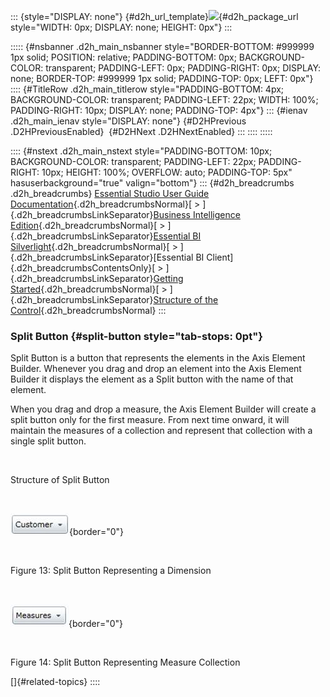 ::: {style="DISPLAY: none"}
[](ms-xhelp:///?Id=d2h_url_template){#d2h_url_template}![](!package_url!){#d2h_package_url style="WIDTH: 0px; DISPLAY: none; HEIGHT: 0px"}
:::

::::: {#nsbanner .d2h_main_nsbanner style="BORDER-BOTTOM: #999999 1px solid; POSITION: relative; PADDING-BOTTOM: 0px; BACKGROUND-COLOR: transparent; PADDING-LEFT: 0px; PADDING-RIGHT: 0px; DISPLAY: none; BORDER-TOP: #999999 1px solid; PADDING-TOP: 0px; LEFT: 0px"}
:::: {#TitleRow .d2h_main_titlerow style="PADDING-BOTTOM: 4px; BACKGROUND-COLOR: transparent; PADDING-LEFT: 22px; WIDTH: 100%; PADDING-RIGHT: 10px; DISPLAY: none; PADDING-TOP: 4px"}
::: {#ienav .d2h_main_ienav style="DISPLAY: none"}
[](ms-xhelp:///?Id=38dda546-7862-4631-9f03-fe6f99a883cf){#D2HPrevious .D2HPreviousEnabled}  [](ms-xhelp:///?Id=944dba51-64af-4116-b541-2522f346424d){#D2HNext .D2HNextEnabled}
:::
::::
:::::

:::: {#nstext .d2h_main_nstext style="PADDING-BOTTOM: 10px; BACKGROUND-COLOR: transparent; PADDING-LEFT: 22px; PADDING-RIGHT: 10px; HEIGHT: 100%; OVERFLOW: auto; PADDING-TOP: 5px" hasuserbackground="true" valign="bottom"}
::: {#d2h_breadcrumbs .d2h_breadcrumbs}
[Essential Studio User Guide Documentation](ms-xhelp:///?Id=12457748-09e3-4d74-a240-8e049cedf030){.d2h_breadcrumbsNormal}[ \> ]{.d2h_breadcrumbsLinkSeparator}[Business Intelligence Edition](ms-xhelp:///?Id=fdf33dd8-62b2-47b9-ad7b-fc50e590bca5){.d2h_breadcrumbsNormal}[ \> ]{.d2h_breadcrumbsLinkSeparator}[Essential BI Silverlight](ms-xhelp:///?Id=c006b39c-6aa2-4637-b7de-3e7b6cb3f9f9){.d2h_breadcrumbsNormal}[ \> ]{.d2h_breadcrumbsLinkSeparator}[Essential BI Client]{.d2h_breadcrumbsContentsOnly}[ \> ]{.d2h_breadcrumbsLinkSeparator}[Getting Started](ms-xhelp:///?Id=2e1ad51f-2428-46e4-ab7c-d12cb2ab2848){.d2h_breadcrumbsNormal}[ \> ]{.d2h_breadcrumbsLinkSeparator}[Structure of the Control](ms-xhelp:///?Id=c2c30790-e9f5-4e60-b28f-089b2bf378d1){.d2h_breadcrumbsNormal}
:::

### Split Button {#split-button style="tab-stops: 0pt"}

Split Button is a button that represents the elements in the Axis Element Builder. Whenever you drag and drop an element into the Axis Element Builder it displays the element as a Split button with the name of that element.

When you drag and drop a measure, the Axis Element Builder will create a split button only for the first measure. From next time onward, it will maintain the measures of a collection and represent that collection with a single split button.

 

Structure of Split Button

 

![](ImagesExt/image50_23.jpg){border="0"}

 

Figure 13: Split Button Representing a Dimension

 

![](ImagesExt/image50_24.jpg){border="0"}

 

Figure 14: Split Button Representing Measure Collection

[]{#related-topics}
::::

